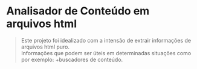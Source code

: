 Analisador de Conteúdo em arquivos html
==============

>Este projeto foi idealizado com a intensão de extrair informações de arquivos html puro.<br/>
Informações que podem ser úteis em determinadas situações como por exemplo:
+buscadores de conteúdo.


